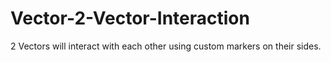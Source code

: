 # Vector-2-Vector-Interaction
2 Vectors will interact with each other using custom markers on their sides.
